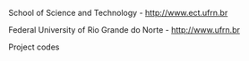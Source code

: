 School of Science and Technology - http://www.ect.ufrn.br

Federal University of Rio Grande do Norte - http://www.ufrn.br

Project codes
